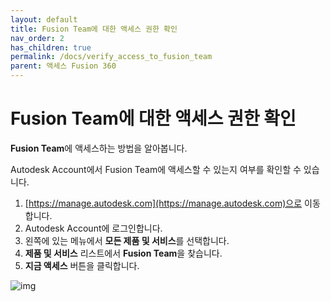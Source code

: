 ```yaml
---
layout: default
title: Fusion Team에 대한 액세스 권한 확인
nav_order: 2
has_children: true
permalink: /docs/verify_access_to_fusion_team
parent: 액세스 Fusion 360
---
```

# Fusion Team에 대한 액세스 권한 확인
**Fusion Team**에 액세스하는 방법을 알아봅니다.

Autodesk Account에서 Fusion Team에 액세스할 수 있는지 여부를 확인할 수 있습니다.
1. [https://manage.autodesk.com](https://manage.autodesk.com)으로 이동합니다.
2. Autodesk Account에 로그인합니다.
3. 왼쪽에 있는 메뉴에서 **모든 제품 및 서비스**를 선택합니다.
4. **제품 및 서비스** 리스트에서 **Fusion Team**을 찾습니다.
5. **지금 액세스** 버튼을 클릭합니다.

![img](https://help.autodesk.com/cloudhelp/KOR/Fusion-GetStarted/images/dialog/aa-team-access.png)